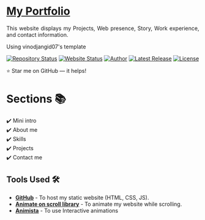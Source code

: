 # <a href="https://redrag2105.github.io/" target="_blank">My Portfolio</a>
<p align="justify">This website displays my Projects, Web presence, Story, Work experience, and contact information.</p>
<p align="justify">Using vinodjangid07's template </p>

[![Repository Status](https://img.shields.io/badge/Repository%20Status-Maintained-dark%20green.svg)](https://github.com/redrag2105/redrag2105.github.io)
[![Website Status](https://img.shields.io/badge/Website%20Status-Online-green)](https://redrag2105.github.io/)
[![Author](https://img.shields.io/badge/Author-ReDrag-purple.svg)](https://www.instagram.com/redrag_21)
[![Latest Release](https://img.shields.io/badge/Latest%20Release-10%20Jun%202024-yellow.svg)](https://github.com/redrag2105/redrag2105.github.io)
<a href="https://github.com/redrag2105/redrag2105.github.io/blob/master/LICENSE"><img alt="License" src="http://img.shields.io/:license-mit-blue.svg?style=flat-square?style=flat-square" /></a>

:star: Star me on GitHub — it helps!

# Sections 📚

✔️ Mini intro\
✔️ About me \
✔️ Skills\
✔️ Projects\
✔️ Contact me


## Tools Used 🛠️
* [<b>GitHub</b>](https://github.com/) - To host my static website (HTML, CSS, JS).
* [<b>Animate on scroll library</b>](https://github.com/michalsnik/aos) - To animate my website while scrolling.
* [<b>Animista</b>](https://animista.net/) - To use Interactive animations